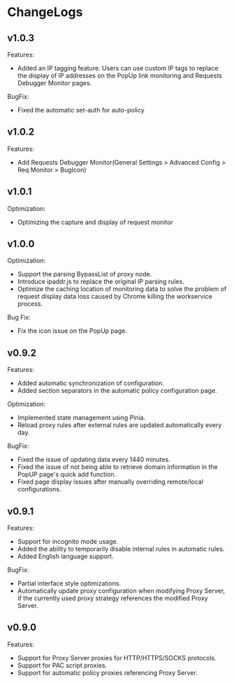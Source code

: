 # ChangeLogs

## v1.0.3

Features:

- Added an IP tagging feature. Users can use custom IP tags to replace the display of IP addresses on the PopUp link monitoring and Requests Debugger Monitor pages.

BugFix:

- Fixed the automatic set-auth for auto-policy

## v1.0.2

Features:

- Add Requests Debugger Monitor(General Settings > Advanced Config > Req Monitor > BugIcon)

## v1.0.1

Optimization:

- Optimizing the capture and display of request monitor

## v1.0.0

Optimization:

- Support the parsing BypassList of proxy node.
- Introduce ipaddr.js to replace the original IP parsing rules.
- Optimize the caching location of monitoring data to solve the problem of request display data loss caused by Chrome killing the workservice process.

Bug Fix:

- Fix the icon issue on the PopUp page.

## v0.9.2

Features:

- Added automatic synchronization of configuration.
- Added section separators in the automatic policy configuration page.

Optimization:

- Implemented state management using Pinia.
- Reload proxy rules after external rules are updated automatically every day.

BugFix:

- Fixed the issue of updating data every 1440 minutes.
- Fixed the issue of not being able to retrieve domain information in the PopUP page's quick add function.
- Fixed page display issues after manually overriding remote/local configurations.

## v0.9.1

Features:

- Support for incognito mode usage.
- Added the ability to temporarily disable internal rules in automatic rules.
- Added English language support.

BugFix:

- Partial interface style optimizations.
- Automatically update proxy configuration when modifying Proxy Server, if the currently used proxy strategy references the modified Proxy Server.

## v0.9.0

Features:

- Support for Proxy Server proxies for HTTP/HTTPS/SOCKS protocols.
- Support for PAC script proxies.
- Support for automatic policy proxies referencing Proxy Server.
